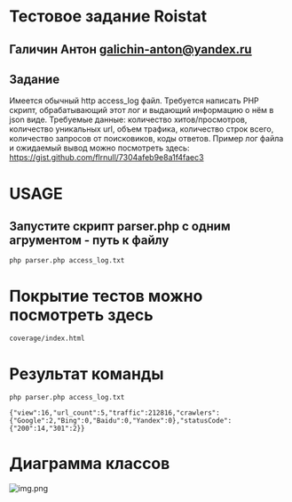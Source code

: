 # Тестовое задание Roistat
## Галичин Антон galichin-anton@yandex.ru

## Задание 
Имеется обычный http access_log файл.
Требуется написать PHP скрипт, обрабатывающий этот лог и выдающий информацию о нём в json виде.
Требуемые данные: количество хитов/просмотров, количество уникальных url, объем трафика, количество строк всего, количество запросов от поисковиков, коды ответов. Пример лог файла и ожидаемый вывод можно посмотреть здесь: https://gist.github.com/flrnull/7304afeb9e8a1f4faec3

# USAGE
## Запустите скрипт parser.php с одним агрументом - путь к файлу
```php parser.php access_log.txt```

# Покрытие тестов можно посмотреть здесь
```coverage/index.html```

# Результат команды 
```php parser.php access_log.txt```

```{"view":16,"url_count":5,"traffic":212816,"crawlers":{"Google":2,"Bing":0,"Baidu":0,"Yandex":0},"statusCode":{"200":14,"301":2}}```

# Диаграмма классов 
![img.png](img.png)
